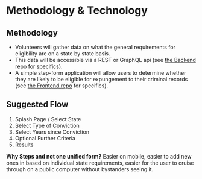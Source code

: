 # Methodology & Technology

## Methodology

 - Volunteers will gather data on what the general requirements for eligibility are on a state by state basis.
 - This data will be accessible via a REST or GraphQL api (see [the Backend repo](https://github.com/clear-it/backend) for specifics).
 - A simple step-form application will allow users to determine whether they are likely to be eligible for expungement to their criminal records (see [the Frontend repo](https://github.com/clear-it/backend) for specifics).

## Suggested Flow

 1. Splash Page / Select State
 2. Select Type of Conviction
 3. Select Years since Conviction
 4. Optional Further Criteria
 5. Results

**Why Steps and not one unified form?**
 Easier on mobile, easier to add new ones in based on individual state requirements, easier for the user to cruise through on a public computer without bystanders seeing it.
